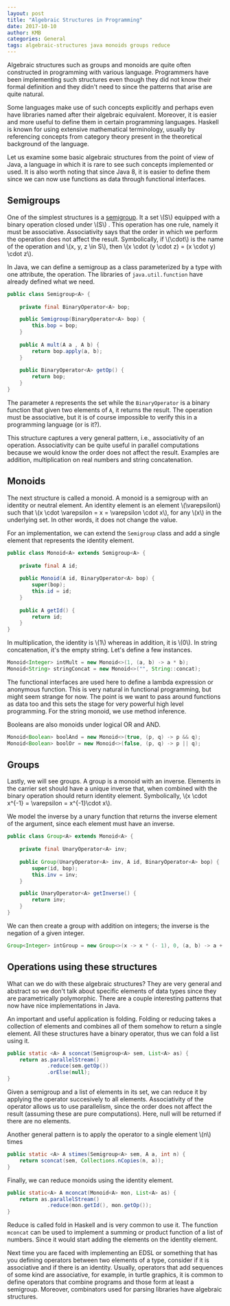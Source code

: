 ```yaml
---
layout: post
title: "Algebraic Structures in Programming"
date: 2017-10-10
author: KMB
categories: General
tags: algebraic-structures java monoids groups reduce
---
```


Algebraic structures such as groups and monoids are quite often constructed
in programming with various language. Programmers have been implementing
such structures even though they did not know their formal definition
and they didn't need to since the patterns that arise are quite natural.

Some languages make use of such concepts explicitly and perhaps even have 
libraries named after their algebraic equivalent. Moreover, it is easier 
and more useful to define them in certain programming languages. Haskell 
is known for using extensive mathematical terminology, usually by referencing 
concepts from category theory present in the theoretical background of the
language.

Let us examine some basic algebraic structures from the point of view of
Java, a language in which it is rare to see such concepts implemented or used.
It is also worth noting that since Java 8, it is easier to define them
since we can now use functions as data through functional interfaces.

## Semigroups ##

One of the simplest structures is a [semigroup](https://en.wikipedia.org/wiki/Semigroup).
It a set \\(S\\) equipped with a binary operation closed under \\(S\\) . This operation has
one rule, namely it must be associative. Associativity says that the order in which
we perform the operation does not affect the result. Symbolically, if \\(\cdot\\) is the name
of the operation and \\(x, y, z \in S\\), then \\(x \cdot (y \cdot z) = (x \cdot y) \cdot z\\).

In Java, we can define a semigroup as a class parameterized by a type with one attribute,
the operation. The libraries of `java.util.function` have already defined what we need.

```java
public class Semigroup<A> {
    
    private final BinaryOperator<A> bop; 

    public Semigroup(BinaryOperator<A> bop) {
        this.bop = bop;
    }
    
    public A mult(A a , A b) {
        return bop.apply(a, b);
    }
    
    public BinaryOperator<A> getOp() {
        return bop;
    }    
}
```

The parameter `A` represents the set while the `BinaryOperator` is a binary function that 
given two elements of `A`, it returns the result. The operation must be associative, but it
is of course impossible to verify this in a programming language (or is it?).

This structure captures a very general pattern, i.e., associativity of an operation. Associativity
can be quite useful in parallel computations because we would know the order does not affect the 
result. Examples are addition, multiplication on real numbers and string concatenation.

## Monoids ##

The next structure is called a monoid. A monoid is a semigroup with an identity or neutral element.
An identity element is an element \\(\varepsilon\\) such that \\(x \cdot \varepsilon = x = \varepsilon \cdot x\\), for any \\(x\\)
in the underlying set. In other words, it does not change the value.

For an implementation, we can extend the `Semigroup` class and add a single element that represents
the identity element.

```java
public class Monoid<A> extends Semigroup<A> {
    
    private final A id;
    
    public Monoid(A id, BinaryOperator<A> bop) {
        super(bop);
        this.id = id;
    }
    
    public A getId() {
        return id;
    }
}
```
In multiplication, the identity is \\(1\\) whereas in addition, it is \\(0\\). In string concatenation,
it's the empty string. Let's define a few instances.

```java
Monoid<Integer> intMult = new Monoid<>(1, (a, b) -> a * b);
Monoid<String> stringConcat = new Monoid<>("", String::concat);
```

The functional interfaces are used here to define a lambda expression or anonymous function.
This is very natural in functional programming, but might seem strange for now. The point is
we want to pass around functions as data too and this sets the stage for very powerful
high level programming. For the string monoid, we use method inference.

Booleans are also monoids under logical OR and AND.

```java
Monoid<Boolean> boolAnd = new Monoid<>(true, (p, q) -> p && q);
Monoid<Boolean> boolOr = new Monoid<>(false, (p, q) -> p || q);
```

## Groups ##

Lastly, we will see groups. A group is a monoid with an inverse. Elements in the carrier set
should have a unique inverse that, when combined with the binary operation should return
identity element. Symbolically, \\(x \cdot x^{-1} = \varepsilon = x^{-1}\cdot x\\).

We model the inverse by a unary function that returns the inverse element of the argument,
since each element must have an inverse.

```java
public class Group<A> extends Monoid<A> {
    
    private final UnaryOperator<A> inv;
    
    public Group(UnaryOperator<A> inv, A id, BinaryOperator<A> bop) {
        super(id, bop);
        this.inv = inv;
    }

    public UnaryOperator<A> getInverse() {
        return inv;
    }
}
```

We can then create a group with addition on integers; the inverse is the negation of a given integer.

```java
Group<Integer> intGroup = new Group<>(x -> x * (- 1), 0, (a, b) -> a + b);
```

## Operations using these structures

What can we do with these algebraic structures? They are very general and abstract so
we don't talk about specific elements of data types since they are parametrically 
polymorphic. There are a couple interesting patterns that now have nice implementations
in Java.

An important and useful application is folding. Folding or reducing takes a collection
of elements and combines all of them somehow to return a single element. All these
structures have a binary operator, thus we can fold a list using it.

```java
public static <A> A sconcat(Semigroup<A> sem, List<A> as) {
    return as.parallelStream()
             .reduce(sem.getOp())
             .orElse(null);        
}
```

Given a semigroup and a list of elements in its set, we can reduce it by applying
the operator succesively to all elements. Associativity of the operator allows us
to use parallelism, since the order does not affect the result (assuming these
are pure computations). Here, null will be returned if there are no elements.

Another general pattern is to apply the operator to a single element \\(n\\) times

```java
public static <A> A stimes(Semigroup<A> sem, A a, int n) {
    return sconcat(sem, Collections.nCopies(n, a));
}
```

Finally, we can reduce monoids using the identity element.

```java
public static<A> A mconcat(Monoid<A> mon, List<A> as) {
    return as.parallelStream()
             .reduce(mon.getId(), mon.getOp());
}
```

Reduce is called fold in Haskell and is very common to use it. The function `mconcat`
can be used to implement a summing or product function of a list of numbers. Since it
would start adding the elements on the identity element.

Next time you are faced with implementing an EDSL or something that has you defining
operators between two elements of a type, consider if it is associative and if there
is an identity. Usually, operators that add sequences of some kind are associative,
for example, in turtle graphics, it is common to define operators that combine
programs and those form at least a semigroup. Moreover, combinators used for
parsing libraries have algebraic structures.